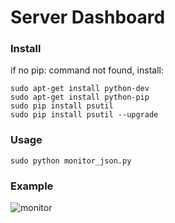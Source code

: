 # Server Dashboard



### Install
if no pip: command not found, install:
```
sudo apt-get install python-dev
sudo apt-get install python-pip
sudo pip install psutil
sudo pip install psutil --upgrade
```

### Usage
```
sudo python monitor_json.py
```

### Example

![monitor](https://cloud.githubusercontent.com/assets/4113603/19209645/8a83a16c-8d5a-11e6-905d-7e85b60368eb.png)

